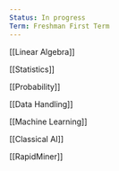 ```yaml
---
Status: In progress
Term: Freshman First Term
---
```

[[Linear Algebra]]

[[Statistics]]

[[Probability]]

[[Data Handling]]

[[Machine Learning]]

  

  

[[Classical AI]]

[[RapidMiner]]